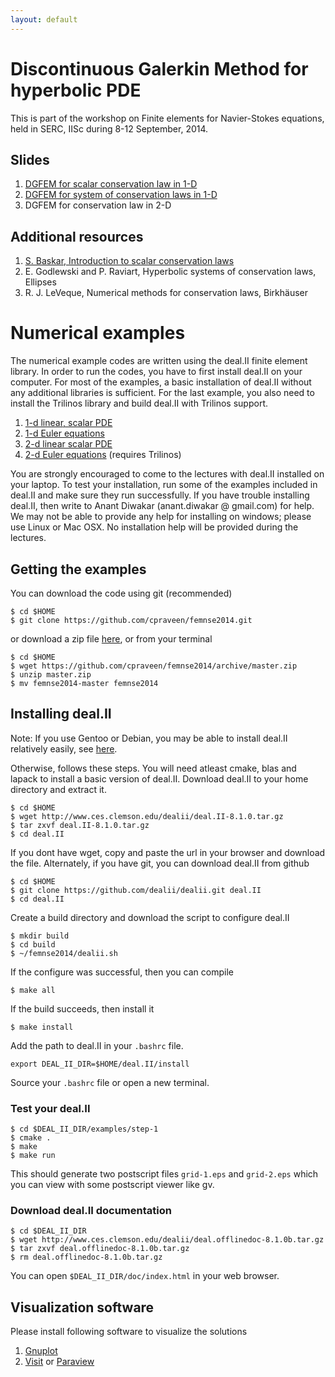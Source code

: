 ```yaml
---
layout: default
---
```


# Discontinuous Galerkin Method for hyperbolic PDE

This is part of the workshop on Finite elements for Navier-Stokes equations, held in SERC, IISc during 8-12 September, 2014.

## Slides

1. [DGFEM for scalar conservation law in 1-D](https://github.com/cpraveen/femnse2014/blob/master/dg_scalar_1d.pdf?raw=true)
1. [DGFEM for system of conservation laws in 1-D](https://github.com/cpraveen/femnse2014/blob/master/dg_system_1d.pdf?raw=true)
1. DGFEM for conservation law in 2-D

## Additional resources

1. [S. Baskar, Introduction to scalar conservation laws](https://github.com/cpraveen/femnse2014/blob/master/conlaw.pdf?raw=true)
1. E. Godlewski and P. Raviart, Hyperbolic systems of conservation laws, Ellipses
1. R. J. LeVeque, Numerical methods for conservation laws, Birkhäuser

# Numerical examples

The numerical example codes are written using the deal.II finite element library. In order to run the codes, you have to first install deal.II on your computer. For most of the examples, a basic installation of deal.II without any additional libraries is sufficient. For the last example, you also need to install the Trilinos library and build deal.II with Trilinos support.

1. [1-d linear, scalar PDE](https://github.com/cpraveen/femnse2014/tree/master/1d_scalar_legendre)
1. [1-d Euler equations](https://github.com/cpraveen/femnse2014/tree/master/1d_euler_legendre)
1. [2-d linear scalar PDE](https://github.com/cpraveen/femnse2014/tree/master/2d_scalar_unsteady_legendre)
1. [2-d Euler equations](https://github.com/cpraveen/dflo.git) (requires Trilinos)

You are strongly encouraged to come to the lectures with deal.II installed on your laptop. To test your installation, run some of the examples included in deal.II and make sure they run successfully. If you have trouble installing deal.II, then write to Anant Diwakar (anant.diwakar @ gmail.com) for help. We may not be able to provide any help for installing on windows; please use Linux or Mac OSX. No installation help will be provided during the lectures.

## Getting the examples

You can download the code using git (recommended)

```shell
$ cd $HOME
$ git clone https://github.com/cpraveen/femnse2014.git
```

or download a zip file [here](https://github.com/cpraveen/femnse2014/archive/master.zip), or from your terminal

```shell
$ cd $HOME
$ wget https://github.com/cpraveen/femnse2014/archive/master.zip
$ unzip master.zip
$ mv femnse2014-master femnse2014
```

## Installing deal.II

Note: If you use Gentoo or Debian, you may be able to install deal.II relatively easily, see [here](http://www.dealii.org/download.html).

Otherwise, follows these steps. You will need atleast cmake, blas and lapack to install a basic version of deal.II. Download deal.II to your home directory and extract it.

```shell
$ cd $HOME
$ wget http://www.ces.clemson.edu/dealii/deal.II-8.1.0.tar.gz
$ tar zxvf deal.II-8.1.0.tar.gz
$ cd deal.II
```

If you dont have wget, copy and paste the url in your browser and download the file. Alternately, if you have git, you can download deal.II from github

```shell
$ cd $HOME
$ git clone https://github.com/dealii/dealii.git deal.II
$ cd deal.II
```

Create a build directory and download the script to configure deal.II

```shell
$ mkdir build
$ cd build
$ ~/femnse2014/dealii.sh
```

If the configure was successful, then you can compile

```shell
$ make all
```

If the build succeeds, then install it

```shell
$ make install
```

Add the path to deal.II in your `.bashrc` file.

```shell
export DEAL_II_DIR=$HOME/deal.II/install
```

Source your `.bashrc` file or open a new terminal.

### Test your deal.II

```shell
$ cd $DEAL_II_DIR/examples/step-1
$ cmake .
$ make
$ make run
```

This should generate two postscript files `grid-1.eps` and `grid-2.eps` which you can view with some postscript viewer like gv.

### Download deal.II documentation

```shell
$ cd $DEAL_II_DIR
$ wget http://www.ces.clemson.edu/dealii/deal.offlinedoc-8.1.0b.tar.gz
$ tar zxvf deal.offlinedoc-8.1.0b.tar.gz
$ rm deal.offlinedoc-8.1.0b.tar.gz
```

You can open `$DEAL_II_DIR/doc/index.html` in your web browser.

## Visualization software

Please install following software to visualize the solutions

1. [Gnuplot](http://www.gnuplot.info/)
1. [Visit](https://wci.llnl.gov/simulation/computer-codes/visit) or [Paraview](http://www.paraview.org/)
